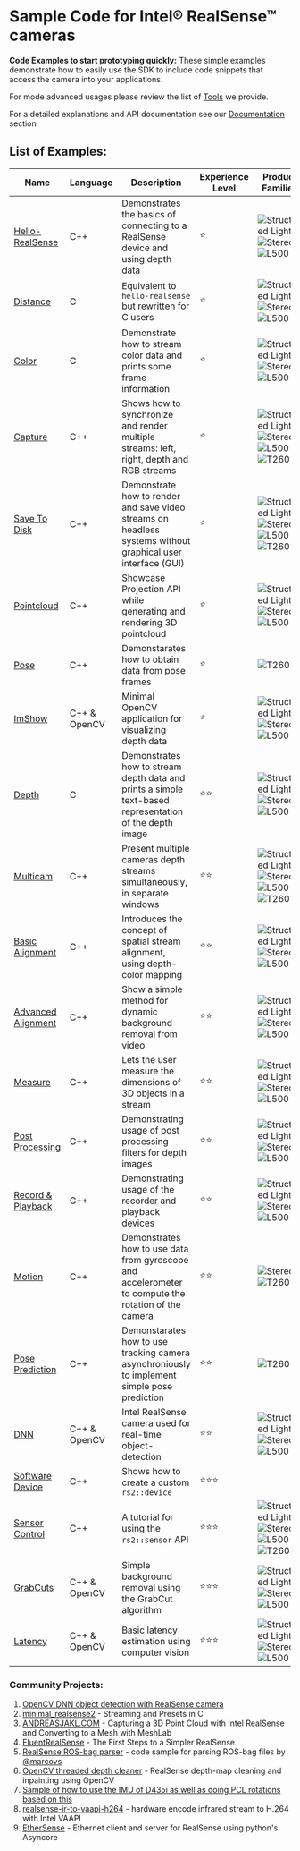 
# Sample Code for Intel® RealSense™ cameras
**Code Examples to start prototyping quickly:** These simple examples demonstrate how to easily use the SDK to include code snippets that access the camera into your applications.  

For mode advanced usages please review the list of [Tools](../tools) we provide.

For a detailed explanations and API documentation see our [Documentation](../doc) section

## List of Examples:

|Name | Language | Description | Experience Level | Product Families |
|---|---|---|---|---|
|[Hello-RealSense](./hello-realsense) | C++ | Demonstrates the basics of connecting to a RealSense device and using depth data | :star: | ![Structured Light](https://img.shields.io/badge/-SR300-7f2fbc.svg) ![Stereo](https://img.shields.io/badge/-D400-5bc3ff.svg) ![L500](https://img.shields.io/badge/-L500-ff2845.svg)|
|[Distance](./C/distance) | C | Equivalent to `hello-realsense` but rewritten for C users | :star: | ![Structured Light](https://img.shields.io/badge/-SR300-7f2fbc.svg) ![Stereo](https://img.shields.io/badge/-D400-5bc3ff.svg) ![L500](https://img.shields.io/badge/-L500-ff2845.svg)|
|[Color](./C/color) | C | Demonstrate how to stream color data and prints some frame information | :star: | ![Structured Light](https://img.shields.io/badge/-SR300-7f2fbc.svg) ![Stereo](https://img.shields.io/badge/-D400-5bc3ff.svg) ![L500](https://img.shields.io/badge/-L500-ff2845.svg)|
|[Capture](./capture)| C++ | Shows how to synchronize and render multiple streams: left, right, depth and RGB streams | :star: | ![Structured Light](https://img.shields.io/badge/-SR300-7f2fbc.svg) ![Stereo](https://img.shields.io/badge/-D400-5bc3ff.svg) ![L500](https://img.shields.io/badge/-L500-ff2845.svg) ![T260](https://img.shields.io/badge/-T260-0e2356.svg) |
|[Save To Disk](./save-to-disk)| C++ | Demonstrate how to render and save video streams on headless systems without graphical user interface (GUI) | :star: | ![Structured Light](https://img.shields.io/badge/-SR300-7f2fbc.svg) ![Stereo](https://img.shields.io/badge/-D400-5bc3ff.svg) ![L500](https://img.shields.io/badge/-L500-ff2845.svg) ![T260](https://img.shields.io/badge/-T260-0e2356.svg) |
|[Pointcloud](./pointcloud)| C++ | Showcase Projection API while generating and rendering 3D pointcloud | :star: | ![Structured Light](https://img.shields.io/badge/-SR300-7f2fbc.svg) ![Stereo](https://img.shields.io/badge/-D400-5bc3ff.svg) ![L500](https://img.shields.io/badge/-L500-ff2845.svg) |
|[Pose](./pose)|C++|Demonstarates how to obtain data from pose frames| :star: |![T260](https://img.shields.io/badge/-T260-0e2356.svg)|
|[ImShow](../wrappers/opencv/imshow) | C++ & OpenCV | Minimal OpenCV application for visualizing depth data | :star: | ![Structured Light](https://img.shields.io/badge/-SR300-7f2fbc.svg) ![Stereo](https://img.shields.io/badge/-D400-5bc3ff.svg) ![L500](https://img.shields.io/badge/-L500-ff2845.svg)|
|[Depth](./C/depth) | C | Demonstrates how to stream depth data and prints a simple text-based representation of the depth image | :star::star: | ![Structured Light](https://img.shields.io/badge/-SR300-7f2fbc.svg) ![Stereo](https://img.shields.io/badge/-D400-5bc3ff.svg) ![L500](https://img.shields.io/badge/-L500-ff2845.svg)|
|[Multicam](./multicam)| C++ | Present multiple cameras depth streams simultaneously, in separate windows | :star::star: | ![Structured Light](https://img.shields.io/badge/-SR300-7f2fbc.svg) ![Stereo](https://img.shields.io/badge/-D400-5bc3ff.svg) ![L500](https://img.shields.io/badge/-L500-ff2845.svg) ![T260](https://img.shields.io/badge/-T260-0e2356.svg) |
|[Basic Alignment](./align)| C++ | Introduces the concept of spatial stream alignment, using depth-color mapping | :star::star: | ![Structured Light](https://img.shields.io/badge/-SR300-7f2fbc.svg) ![Stereo](https://img.shields.io/badge/-D400-5bc3ff.svg) ![L500](https://img.shields.io/badge/-L500-ff2845.svg) |
|[Advanced Alignment](./align-advanced)| C++ | Show a simple method for dynamic background removal from video | :star::star: | ![Structured Light](https://img.shields.io/badge/-SR300-7f2fbc.svg) ![Stereo](https://img.shields.io/badge/-D400-5bc3ff.svg) ![L500](https://img.shields.io/badge/-L500-ff2845.svg) |
|[Measure](./measure)| C++ | Lets the user measure the dimensions of 3D objects in a stream | :star::star: | ![Structured Light](https://img.shields.io/badge/-SR300-7f2fbc.svg) ![Stereo](https://img.shields.io/badge/-D400-5bc3ff.svg) ![L500](https://img.shields.io/badge/-L500-ff2845.svg) |
|[Post Processing](./post-processing)| C++ | Demonstrating usage of post processing filters for depth images | :star::star: | ![Structured Light](https://img.shields.io/badge/-SR300-7f2fbc.svg) ![Stereo](https://img.shields.io/badge/-D400-5bc3ff.svg) ![L500](https://img.shields.io/badge/-L500-ff2845.svg) |
|[Record & Playback](./record-playback)| C++ | Demonstrating usage of the recorder and playback devices | :star::star: | ![Structured Light](https://img.shields.io/badge/-SR300-7f2fbc.svg) ![Stereo](https://img.shields.io/badge/-D400-5bc3ff.svg) ![L500](https://img.shields.io/badge/-L500-ff2845.svg) |
|[Motion](./motion)| C++ | Demonstrates how to use data from gyroscope and accelerometer to compute the rotation of the camera | :star::star: | ![Stereo](https://img.shields.io/badge/-D435i-5bc3ff.svg) ![T260](https://img.shields.io/badge/-T260-0e2356.svg) |
|[Pose Prediction](./pose-predict)|C++|Demonstarates how to use tracking camera asynchroniously to implement simple pose prediction | :star::star: |![T260](https://img.shields.io/badge/-T260-0e2356.svg)|
|[DNN](../wrappers/opencv/dnn)| C++ & OpenCV | Intel RealSense camera used for real-time object-detection | :star::star: | ![Structured Light](https://img.shields.io/badge/-SR300-7f2fbc.svg) ![Stereo](https://img.shields.io/badge/-D400-5bc3ff.svg) ![L500](https://img.shields.io/badge/-L500-ff2845.svg) |
|[Software Device](./software-device)| C++ | Shows how to create a custom `rs2::device` | :star::star::star: | |
|[Sensor Control](./sensor-control)| C++ | A tutorial for using the `rs2::sensor` API | :star::star::star: | ![Structured Light](https://img.shields.io/badge/-SR300-7f2fbc.svg) ![Stereo](https://img.shields.io/badge/-D400-5bc3ff.svg) ![L500](https://img.shields.io/badge/-L500-ff2845.svg) ![T260](https://img.shields.io/badge/-T260-0e2356.svg) |
|[GrabCuts](../wrappers/opencv/grabcuts)| C++ & OpenCV | Simple background removal using the GrabCut algorithm | :star::star::star: | ![Structured Light](https://img.shields.io/badge/-SR300-7f2fbc.svg) ![Stereo](https://img.shields.io/badge/-D400-5bc3ff.svg) ![L500](https://img.shields.io/badge/-L500-ff2845.svg) |
|[Latency](../wrappers/opencv/latency-tool)| C++ & OpenCV | Basic latency estimation using computer vision | :star::star::star: | ![Structured Light](https://img.shields.io/badge/-SR300-7f2fbc.svg) ![Stereo](https://img.shields.io/badge/-D400-5bc3ff.svg) ![L500](https://img.shields.io/badge/-L500-ff2845.svg) |

### Community Projects:

1. [OpenCV DNN object detection with RealSense camera](https://github.com/twMr7/rscvdnn)
2. [minimal_realsense2](https://github.com/SirDifferential/minimal_realsense2) - Streaming and Presets in C
3. [ANDREASJAKL.COM](https://www.andreasjakl.com/capturing-3d-point-cloud-intel-realsense-converting-mesh-meshlab/) - Capturing a 3D Point Cloud with Intel RealSense and Converting to a Mesh with MeshLab
4. [FluentRealSense](https://www.codeproject.com/Articles/1233892/FluentRealSense-The-First-Steps-to-a-Simpler-RealS) - The First Steps to a Simpler RealSense
5. [RealSense ROS-bag parser](https://github.com/IntelRealSense/librealsense/issues/2215) - code sample for parsing ROS-bag files by [@marcovs](https://github.com/marcovs)
6. [OpenCV threaded depth cleaner](https://github.com/juniorxsound/ThreadedDepthCleaner) - RealSense depth-map cleaning and inpainting using OpenCV
7. [Sample of how to use the IMU of D435i as well as doing PCL rotations based on this](https://github.com/GruffyPuffy/imutest)
8. [realsense-ir-to-vaapi-h264](https://github.com/bmegli/realsense-ir-to-vaapi-h264) - hardware encode infrared stream to H.264 with Intel VAAPI
9. [EtherSense](https://github.com/krejov100/EtherSense) - Ethernet client and server for RealSense using python's Asyncore
